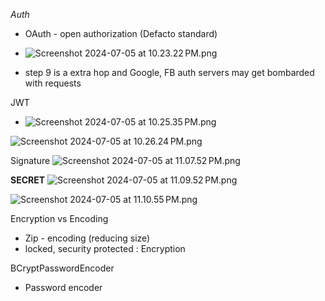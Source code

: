 *Auth*

- OAuth - open authorization (Defacto standard)
- ![Screenshot 2024-07-05 at 10.23.22 PM.png](images%2FScreenshot%202024-07-05%20at%2010.23.22%E2%80%AFPM.png)

- step 9 is a extra hop and  Google, FB auth servers may get bombarded with requests

JWT

- ![Screenshot 2024-07-05 at 10.25.35 PM.png](images%2FScreenshot%202024-07-05%20at%2010.25.35%E2%80%AFPM.png)

![Screenshot 2024-07-05 at 10.26.24 PM.png](images%2FScreenshot%202024-07-05%20at%2010.26.24%E2%80%AFPM.png)


Signature
![Screenshot 2024-07-05 at 11.07.52 PM.png](images%2FScreenshot%202024-07-05%20at%2011.07.52%E2%80%AFPM.png)

**SECRET**
![Screenshot 2024-07-05 at 11.09.52 PM.png](images%2FScreenshot%202024-07-05%20at%2011.09.52%E2%80%AFPM.png)


![Screenshot 2024-07-05 at 11.10.55 PM.png](images%2FScreenshot%202024-07-05%20at%2011.10.55%E2%80%AFPM.png)

Encryption vs Encoding
- Zip - encoding (reducing size)
- locked, security protected : Encryption


BCryptPasswordEncoder
- Password encoder













































